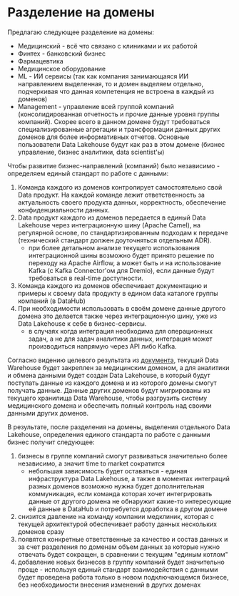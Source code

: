 # Разделение на домены

Предлагаю следующее разделение на домены:
- Медицинский - всё что связано с клиниками и их работой
- Финтех - банковский бизнес
- Фармацевтика
- Медицинское оборудование
- ML - ИИ сервисы (так как компания занимающаяся ИИ направлением выделенная, то и домен выделяем отдельно, подчеркивая что данная компетенция не встроена в каждый из доменов)
- Management - управление всей группой компаний (консолидированная отчетность и прочие данные уровня группы компаний). Скорее всего в данном домене будут требоваться специализированные агрегации и трансформации данных других доменов для более информативных отчетов. Основные пользователи Data Lakehouse будут как раз в этом домене (бизнес управление, бизнес аналитики, data scientist'ы)

Чтобы развитие бизнес-направлений (компаний) было независимо - определяем единый стандарт по работе с данными:
1. Команда каждого из доменов контролирует самостоятельно свой Data продукт. На каждой команде лежит ответственность за актуальность своего продукта данных, корректность, обеспечение конфиденциальности данных.
2. Data продукт каждого из доменов передается в единый Data Lakehouse через интеграционную шину (Apache Camel), на регулярной основе, по стандартизированным подходам к передаче (технический стандарт должен доуточняться отдельным ADR).
    - при более детальном анализе текущего использования интеграционной шины возможно будет принято решение по переходу на Apache Airflow, а может быть и на использование Kafka (с Kafka Connector'ом для Dremio), если данные будут требоваться в real-time доступности.
3. Команда каждого из доменов обеспечивает документацию и примеры к своему data продукту в едином data каталоге группы компаний (в DataHub)
4. При необходимости использовать в своём домене данные другого домена это делается также через интеграционную шину, уже из Data Lakehouse к себе в бизнес-сервисы.
    - в случаях когда интеграция необходима для операционных задач, а не для задач аналитики данных, интеграция может производиться напрямую через API либо Kafka.


Согласно видению целевого результата из [документа](../Exc1/ANALYZE.md), текущий Data Warehouse будет закреплен за медицинским доменом, а для аналитики и обмена данными будет создан Data Lakehouse, в который будут поступать данные из каждого домена и из которого домены смогут получать данные. Данные других доменов будут мигрированы из текущего хранилища Data Warehouse, чтобы разгрузить систему медицинского домена и обеспечить полный контроль над своими данными других доменов.


В результате, после разделения на домены, выделения отдельного Data Lakehouse, определения единого стандарта по работе с данными бизнес получит следующее:
1. бизнесы в группе компаний смогут развиваться значительно более независимо, а значит time to market сократится
    - небольшая зависимость будет оставаться - единая инфраструктура Data Lakehouse, а также в моментах интеграций разных доменов возможно нужна будет дополнительная коммуникация, если команда которая хочет интегрировать данные от другого домена не обнаружит какие-то интересующие её данные в DataHub и потребуется доработка в другом домене
2. снизится давление на команду компании медклиник, которая с текущей архитектурой обеспечивает работу данных нескольких доменов сразу
3. появятся конкретные ответственные за качество и состав данных и за счет разделения по доменам объем данных за которые нужно отвечать будет сокращен, в сравнении с текущим "единым котлом"
4. добавление новых бизнесов в группу компаний будет значительно проще - используя единый стандарт взаимодействия с данными будет проведена работа только в новом подключающемся бизнесе, без необходимости внесения изменений в других доменах
